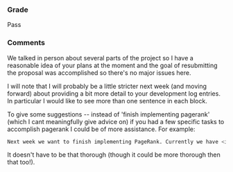 ### Grade
Pass

### Comments
We talked in person about several parts of the project so I have a reasonable idea of your plans at the moment and the goal of resubmitting the proposal was accomplished so there's no major issues here.

I will note that I will probably be a little stricter next week (and moving forward) about providing a bit more detail to your development log entries. In particular I would like to see more than one sentence in each block.

To give some suggestions -- instead of 'finish implementing pagerank' (which I cant meaningfully give advice on) if you had a few specific tasks to accomplish pagerank I could be of more assistance. For example:

```bash
Next week we want to finish implementing PageRank. Currently we have <insert graph format here> but we still need to write a matrix multiplication function. <Person A> will be handling the damping factor. <Person B> will be writing a small scale test of 5 nodes so we can observe the correctness of the algorithm.
```

It doesn't have to be that thorough (though it could be more thorough then that too!). 